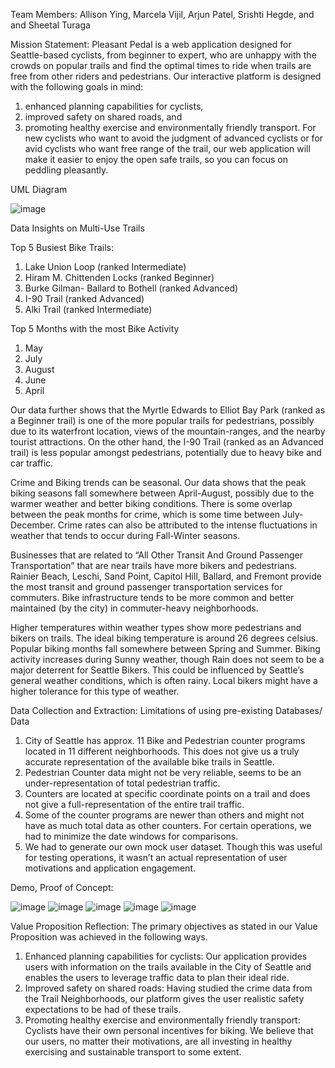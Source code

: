 Team Members: Allison Ying, Marcela Vijil, Arjun Patel, Srishti Hegde, and and Sheetal Turaga

Mission Statement: Pleasant Pedal is a web application designed for Seattle-based cyclists, from beginner to expert, who are unhappy with the crowds on popular trails and find the optimal times to ride when trails are free from other riders and pedestrians. Our interactive platform is designed with the following goals in mind: 
1. enhanced planning capabilities for cyclists, 
2. improved safety on shared roads, and 
3. promoting healthy exercise and environmentally friendly transport. 
For new cyclists who want to avoid the judgment of advanced cyclists or for avid cyclists who want free range of the trail, our web application will make it easier to enjoy the open safe trails, so you can focus on peddling pleasantly.

UML Diagram

![image](https://user-images.githubusercontent.com/109566163/193909387-e7554dcd-5cd9-4689-a798-04248d3c02be.png)

Data Insights on Multi-Use Trails

Top 5 Busiest Bike Trails:
1. Lake Union Loop (ranked Intermediate)
2. Hiram M. Chittenden Locks (ranked Beginner)
3. Burke Gilman- Ballard to Bothell (ranked Advanced)
4. I-90 Trail (ranked Advanced)
5. Alki Trail (ranked Intermediate)

Top 5 Months with the most Bike Activity 
1. May
2. July
3. August
4. June
5. April

Our data further shows that the Myrtle Edwards to Elliot Bay Park (ranked as a Beginner trail) is one of the more popular trails for pedestrians, possibly due to its waterfront location, views of the mountain-ranges, and the nearby tourist attractions. On the other hand, the I-90 Trail (ranked as an Advanced trail) is less popular amongst pedestrians, potentially due to heavy bike and car traffic. 

Crime and Biking trends can be seasonal. Our data shows that the peak biking seasons fall somewhere between April-August, possibly due to the warmer weather and better biking conditions. There is some overlap between the peak months for crime, which is some time between July-December. Crime rates can also be attributed to the intense fluctuations in weather that tends to occur during Fall-Winter seasons. 

Businesses that are related to “All Other Transit And Ground Passenger Transportation” that are near trails have more bikers and pedestrians. Rainier Beach, Leschi, Sand Point, Capitol Hill, Ballard, and Fremont provide the most transit and ground passenger transportation services for commuters. Bike infrastructure tends to be more common and better maintained (by the city) in commuter-heavy neighborhoods. 

Higher temperatures within weather types show more pedestrians and bikers on trails. The ideal biking temperature is around 26 degrees celsius. Popular biking months fall somewhere between Spring and Summer. Biking activity increases during Sunny weather, though Rain does not seem to be a major deterrent for Seattle Bikers. This could be influenced by Seattle’s general weather conditions, which is often rainy. Local bikers might have a higher tolerance for this type of weather. 

Data Collection and Extraction: Limitations of using pre-existing Databases/ Data
1. City of Seattle has approx. 11 Bike and Pedestrian counter programs located in 11 different neighborhoods. This does not give us a truly accurate representation of the available bike trails in Seattle. 
2. Pedestrian Counter data might not be very reliable, seems to be an under-representation of total pedestrian traffic. 
3. Counters are located at specific coordinate points on a trail and does not give a full-representation of the entire trail traffic. 
4. Some of the counter programs are newer than others and might not have as much total data as other counters. For certain operations, we had to minimize the date windows for comparisons.
5. We had to generate our own mock user dataset. Though this was useful for testing operations, it wasn’t an actual representation of user motivations and application engagement. 

Demo, Proof of Concept: 

![image](https://user-images.githubusercontent.com/109566163/193910046-af6942a3-a99d-46e7-bc9e-df06c8238407.png)
![image](https://user-images.githubusercontent.com/109566163/193910162-dc3425ec-c477-4ea8-a45f-9f5f94f7430b.png)
![image](https://user-images.githubusercontent.com/109566163/193910201-3eae309f-3aa7-4b5b-98e1-214b4f637795.png)
![image](https://user-images.githubusercontent.com/109566163/193910263-df5c3449-85ea-4053-a9f3-fafe4bca431e.png)
![image](https://user-images.githubusercontent.com/109566163/193910320-30127c34-0a3a-4337-b18c-5ee5d5398f33.png)

Value Proposition Reflection:
The primary objectives as stated in our Value Proposition was achieved in the following ways.
1. Enhanced planning capabilities for cyclists: Our application provides users with information on the trails available in the City of Seattle and enables the users to leverage traffic data to plan their ideal ride. 
2. Improved safety on shared roads: Having studied the crime data from the Trail Neighborhoods, our platform gives the user realistic safety expectations to be had of these trails.
3. Promoting healthy exercise and environmentally friendly transport: Cyclists have their own personal incentives for biking. We believe that our users, no matter their motivations, are all investing in healthy exercising and sustainable transport to some extent. 
